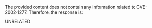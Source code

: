 The provided content does not contain any information related to CVE-2002-1277. Therefore, the response is:

UNRELATED